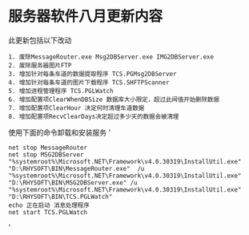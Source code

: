 # 服务器软件八月更新内容 #

此更新包括以下改动

	1. 废除MessageRouter.exe Msg2DBServer.exe IMG2DBServer.exe 
	2. 废除服务器图片FTP
	3. 增加针对每条车道的数据提取程序 TCS.PGMsg2DBServer
	4. 增加针对每条车道的图片下载程序 TCS.SHFTPScanner 
	5. 增加进程管理程序 TCS.PGLWatch
	6. 增加配置项ClearWhenDBSize 数据库大小限定，超过此阀值开始删除数据
	7. 增加配置项ClearHour 决定何时清理车道数据 
	8. 增加配置项RecvClearDays决定超过多少天的数据会被清理

使用下面的命令卸载和安装服务
'

	net stop MessageRouter
	net stop MSG2DBServer
	"%systemroot%\Microsoft.NET\Framework\v4.0.30319\InstallUtil.exe"  "D:\RHYSOFT\BIN\MessageRouter.exe"  /u
	"%systemroot%\Microsoft.NET\Framework\v4.0.30319\InstallUtil.exe"  "D:\RHYSOFT\BIN\MSG2DBServer.exe" /u
	"%systemroot%\Microsoft.NET\Framework\v4.0.30319\InstallUtil.exe"  "D:\RHYSOFT\BIN\TCS.PGLWatch"
	echo 正在启动 消息处理程序
	net start TCS.PGLWatch
'

